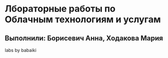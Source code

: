 # Лбораторные работы по Облачным технологиям и услугам
## Выполнили: Борисевич Анна, Ходакова Мария
labs by babaiki
